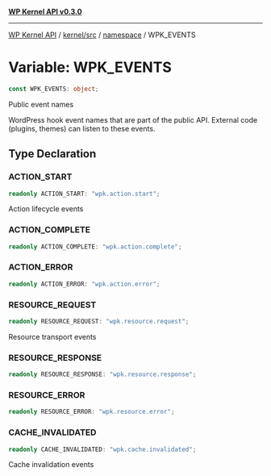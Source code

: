 [**WP Kernel API v0.3.0**](../../../../../README.md)

---

[WP Kernel API](../../../../../README.md) / [kernel/src](../../../README.md) / [namespace](../README.md) / WPK_EVENTS

# Variable: WPK_EVENTS

```ts
const WPK_EVENTS: object;
```

Public event names

WordPress hook event names that are part of the public API.
External code (plugins, themes) can listen to these events.

## Type Declaration

### ACTION_START

```ts
readonly ACTION_START: "wpk.action.start";
```

Action lifecycle events

### ACTION_COMPLETE

```ts
readonly ACTION_COMPLETE: "wpk.action.complete";
```

### ACTION_ERROR

```ts
readonly ACTION_ERROR: "wpk.action.error";
```

### RESOURCE_REQUEST

```ts
readonly RESOURCE_REQUEST: "wpk.resource.request";
```

Resource transport events

### RESOURCE_RESPONSE

```ts
readonly RESOURCE_RESPONSE: "wpk.resource.response";
```

### RESOURCE_ERROR

```ts
readonly RESOURCE_ERROR: "wpk.resource.error";
```

### CACHE_INVALIDATED

```ts
readonly CACHE_INVALIDATED: "wpk.cache.invalidated";
```

Cache invalidation events
